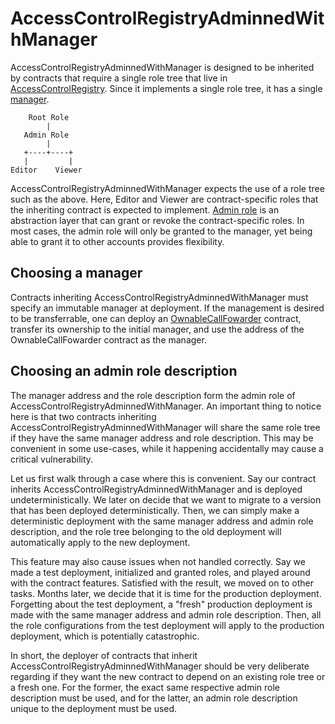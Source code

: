 # AccessControlRegistryAdminnedWithManager

AccessControlRegistryAdminnedWithManager is designed to be inherited by contracts that require a single role tree that live in [AccessControlRegistry](./accesscontrolregistry.md).
Since it implements a single role tree, it has a single [manager](../../glossary.md#manager).

```
    Root Role
        |
   Admin Role
        |
   +----+----+
   |         |
Editor    Viewer
```

AccessControlRegistryAdminnedWithManager expects the use of a role tree such as the above.
Here, Editor and Viewer are contract-specific roles that the inheriting contract is expected to implement.
[Admin role](../../glossary.md#admin-role) is an abstraction layer that can grant or revoke the contract-specific roles.
In most cases, the admin role will only be granted to the manager, yet being able to grant it to other accounts provides flexibility.

## Choosing a manager

Contracts inheriting AccessControlRegistryAdminnedWithManager must specify an immutable manager at deployment.
If the management is desired to be transferrable, one can deploy an [OwnableCallFowarder](./ownablecallforwarder.md) contract, transfer its ownership to the initial manager, and use the address of the OwnableCallFowarder contract as the manager.

## Choosing an admin role description

The manager address and the role description form the admin role of AccessControlRegistryAdminnedWithManager.
An important thing to notice here is that two contracts inheriting AccessControlRegistryAdminnedWithManager will share the same role tree if they have the same manager address and role description.
This may be convenient in some use-cases, while it happening accidentally may cause a critical vulnerability.

Let us first walk through a case where this is convenient.
Say our contract inherits AccessControlRegistryAdminnedWithManager and is deployed undeterministically.
We later on decide that we want to migrate to a version that has been deployed deterministically.
Then, we can simply make a deterministic deployment with the same manager address and admin role description, and the role tree belonging to the old deployment will automatically apply to the new deployment.

This feature may also cause issues when not handled correctly.
Say we made a test deployment, initialized and granted roles, and played around with the contract features.
Satisfied with the result, we moved on to other tasks.
Months later, we decide that it is time for the production deployment.
Forgetting about the test deployment, a "fresh" production deployment is made with the same manager address and admin role description.
Then, all the role configurations from the test deployment will apply to the production deployment, which is potentially catastrophic.

In short, the deployer of contracts that inherit AccessControlRegistryAdminnedWithManager should be very deliberate regarding if they want the new contract to depend on an existing role tree or a fresh one.
For the former, the exact same respective admin role description must be used, and for the latter, an admin role description unique to the deployment must be used.
